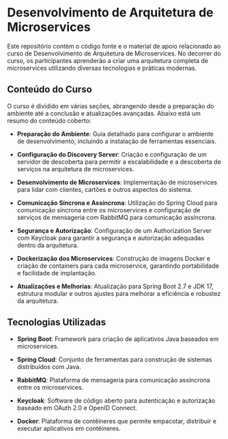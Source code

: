 # Desenvolvimento de Arquitetura de Microservices

Este repositório contém o código fonte e o material de apoio relacionado ao curso de Desenvolvimento de Arquitetura de Microservices. No decorrer do curso, os participantes aprenderão a criar uma arquitetura completa de microservices utilizando diversas tecnologias e práticas modernas.

## Conteúdo do Curso

O curso é dividido em várias seções, abrangendo desde a preparação do ambiente até a conclusão e atualizações avançadas. Abaixo está um resumo do conteúdo coberto:

- **Preparação do Ambiente**: Guia detalhado para configurar o ambiente de desenvolvimento, incluindo a instalação de ferramentas essenciais.

- **Configuração do Discovery Server**: Criação e configuração de um servidor de descoberta para permitir a escalabilidade e a descoberta de serviços na arquitetura de microservices.

- **Desenvolvimento de Microservices**: Implementação de microservices para lidar com clientes, cartões e outros aspectos do sistema.

- **Comunicação Síncrona e Assíncrona**: Utilização do Spring Cloud para comunicação síncrona entre os microservices e configuração de serviços de mensageria com RabbitMQ para comunicação assíncrona.

- **Segurança e Autorização**: Configuração de um Authorization Server com Keycloak para garantir a segurança e autorização adequadas dentro da arquitetura.

- **Dockerização dos Microservices**: Construção de imagens Docker e criação de containers para cada microservice, garantindo portabilidade e facilidade de implantação.

- **Atualizações e Melhorias**: Atualização para Spring Boot 2.7 e JDK 17, estrutura modular e outros ajustes para melhorar a eficiência e robustez da arquitetura.

## Tecnologias Utilizadas

- **Spring Boot**: Framework para criação de aplicativos Java baseados em microservices.

- **Spring Cloud**: Conjunto de ferramentas para construção de sistemas distribuídos com Java.

- **RabbitMQ**: Plataforma de mensageria para comunicação assíncrona entre os microservices.

- **Keycloak**: Software de código aberto para autenticação e autorização baseado em OAuth 2.0 e OpenID Connect.

- **Docker**: Plataforma de contêineres que permite empacotar, distribuir e executar aplicativos em contêineres.
